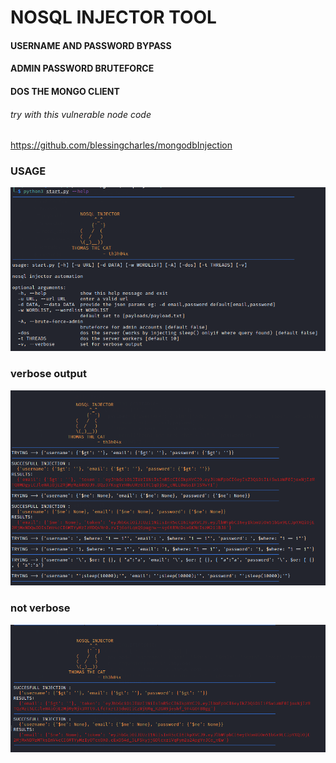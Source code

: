 # NOSQL INJECTOR TOOL

#### USERNAME AND PASSWORD BYPASS
#### ADMIN PASSWORD BRUTEFORCE
#### DOS THE MONGO CLIENT

###### try with this vulnerable node code
https://github.com/blessingcharles/mongodbInjection

### USAGE
![usage.png](https://raw.githubusercontent.com/blessingcharles/nosqlInjector/main/Screenshots/usage.png)

### verbose output
![verbose.png](https://raw.githubusercontent.com/blessingcharles/nosqlInjector/main/Screenshots/nosql_verbose.png)

### not verbose
![noverbose.png](https://raw.githubusercontent.com/blessingcharles/nosqlInjector/main/Screenshots/notverbose.png)
